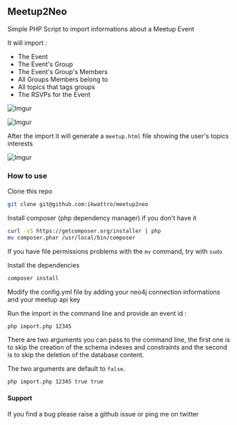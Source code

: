 ## Meetup2Neo

Simple PHP Script to import informations about a Meetup Event

It will import :

* The Event
* The Event's Group
* The Event's Group's Members
* All Groups Members belong to
* All topics that tags groups
* The RSVPs for the Event

![Imgur](http://i.imgur.com/G01xgHd.png)

![Imgur](http://i.imgur.com/iwzfxAg.png)

After the import it will generate a `meetup.html` file showing the user's topics interests 

![Imgur](http://i.imgur.com/EfbNEuJ.png)

### How to use

Clone this repo

```bash
git clone git@github.com:ikwattro/meetup2neo
```

Install composer (php dependency manager) if you don't have it

```bash
curl -sS https://getcomposer.org/installer | php
mv composer.phar /usr/local/bin/composer
```

If you have file permissions problems with the `mv` command, try with `sudo`

Install the dependencies
 
```bash
composer install
```

Modify the config.yml file by adding your neo4j connection informations and your meetup api key

Run the import in the command line and provide an event id :

```bash
php import.php 12345
```

There are two arguments you can pass to the command line, the first one is to skip the creation of the
schema indexes and constraints and the second is to skip the deletion of the database content.

The two arguments are default to `false`.

```bash
php import.php 12345 true true
```

#### Support

If you find a bug please raise a github issue or ping me on twitter
